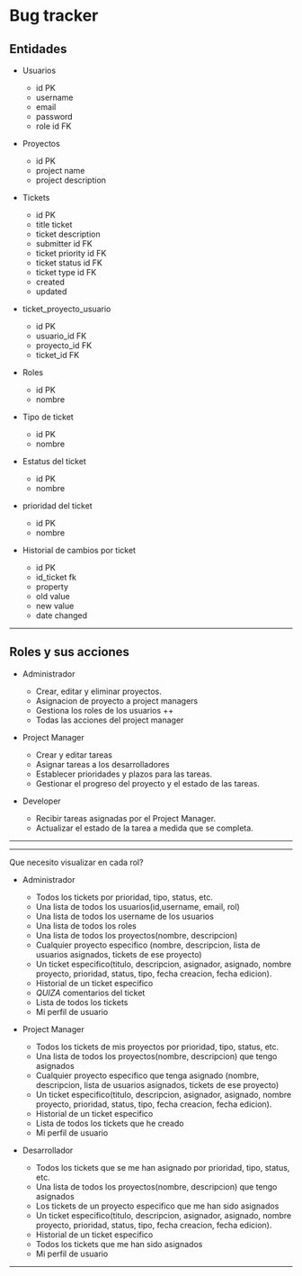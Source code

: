 # Bug tracker
## Entidades 
- Usuarios
    - id PK
    - username
    - email
    - password
    - role id FK

- Proyectos
    - id PK
    - project name
    - project description
    
- Tickets
    - id PK
    - title ticket
    - ticket description
    - submitter id FK
    - ticket priority id FK
    - ticket status id FK
    - ticket type id FK
    - created
    - updated    
- ticket_proyecto_usuario
    - id PK 
    - usuario_id FK
    - proyecto_id FK
    - ticket_id FK
- Roles
    - id PK
    - nombre
- Tipo de ticket
    - id PK
    - nombre
- Estatus del ticket
    - id PK
    - nombre
- prioridad del ticket
    - id PK
    - nombre
- Historial de cambios por ticket
    - id PK
    - id_ticket fk
    - property
    - old value
    - new value
    - date changed


---

## Roles y sus acciones

- Administrador
    - Crear, editar y eliminar proyectos.
    - Asignacion de proyecto a project managers
    - Gestiona los roles de los usuarios ++
    - Todas las acciones del project manager

- Project Manager
    - Crear y editar tareas
    - Asignar tareas a los desarrolladores
    - Establecer prioridades y plazos para las tareas.
    - Gestionar el progreso del proyecto y el estado de las tareas.

- Developer
    - Recibir tareas asignadas por el Project Manager.
    - Actualizar el estado de la tarea a medida que se completa.

---


---
Que necesito visualizar en cada rol?
- Administrador
    - Todos los tickets por prioridad, tipo, status, etc. 
    - Una lista de todos los usuarios(id,username, email, rol)
    - Una lista de todos los username de los usuarios
    - Una lista de todos los roles 
    - Una lista de todos los proyectos(nombre, descripcion)
    - Cualquier proyecto especifico (nombre, descripcion, lista de usuarios asignados, tickets de ese proyecto)
    - Un ticket especifico(titulo, descripcion, asignador, asignado, nombre proyecto, prioridad, status, tipo, fecha creacion, fecha edicion).
    - Historial de un ticket especifico
    - *QUIZA* comentarios del ticket
    - Lista de todos los tickets
    - Mi perfil de usuario

- Project Manager  
    - Todos los tickets de mis proyectos por prioridad, tipo, status, etc. 
    - Una lista de todos los proyectos(nombre, descripcion) que tengo asignados 
    - Cualquier proyecto especifico que tenga asignado (nombre, descripcion, lista de usuarios asignados, tickets de ese proyecto)
    - Un ticket especifico(titulo, descripcion, asignador, asignado, nombre proyecto, prioridad, status, tipo, fecha creacion, fecha edicion).
    - Historial de un ticket especifico
    - Lista de todos los tickets que he creado 
    - Mi perfil de usuario

- Desarrollador
    - Todos los tickets que se me han asignado por prioridad, tipo, status, etc. 
    - Una lista de todos los proyectos(nombre, descripcion) que tengo asignados 
    - Los tickets de un proyecto especifico que me han sido asignados
    - Un ticket especifico(titulo, descripcion, asignador, asignado, nombre proyecto, prioridad, status, tipo, fecha creacion, fecha edicion).
    - Historial de un ticket especifico
    - Todos los tickets que me han sido asignados
    - Mi perfil de usuario

---
